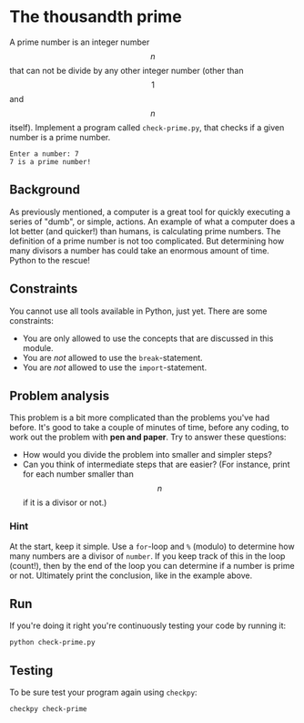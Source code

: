 # The thousandth prime

A prime number is an integer number $$n$$ that can not be divide by any other integer number (other than $$1$$ and $$n$$ itself). Implement a program called `check-prime.py`, that checks if a given number is a prime number.

    Enter a number: 7
    7 is a prime number!

## Background

As previously mentioned, a computer is a great tool for quickly executing a series of "dumb", or simple, actions. An example of what a computer does a lot better (and quicker!) than humans, is calculating prime numbers. The definition of a prime number is not too complicated. But determining how many divisors a number has could take an enormous amount of time. Python to the rescue!

## Constraints

You cannot use all tools available in Python, just yet. There are some constraints:

* You are only allowed to use the concepts that are discussed in this module.
* You are *not* allowed to use the `break`-statement.
* You are *not* allowed to use the `import`-statement.

## Problem analysis

This problem is a bit more complicated than the problems you've had before. It's good to take a couple of minutes of time, before any coding, to work out the problem with **pen and paper**. Try to answer these questions:

- How would you divide the problem into smaller and simpler steps?
- Can you think of intermediate steps that are easier? (For instance, print for each number smaller than $$n$$ if it is a divisor or not.)

### Hint

At the start, keep it simple. Use a `for`-loop and `%` (modulo) to determine how many numbers are a divisor of `number`. If you keep track of this in the loop (count!), then by the end of the loop you can determine if a number is prime or not. Ultimately print the conclusion, like in the example above.

## Run

If you're doing it right you're continuously testing your code by running it:

    python check-prime.py

## Testing

To be sure test your program again using `checkpy`:

    checkpy check-prime
